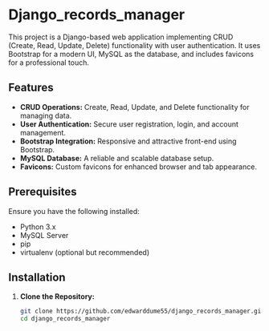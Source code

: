 # Django_records_manager

This project is a Django-based web application implementing CRUD (Create, Read, Update, Delete) functionality with user authentication. It uses Bootstrap for a modern UI, MySQL as the database, and includes favicons for a professional touch.

## Features

- **CRUD Operations:** Create, Read, Update, and Delete functionality for managing data.
- **User Authentication:** Secure user registration, login, and account management.
- **Bootstrap Integration:** Responsive and attractive front-end using Bootstrap.
- **MySQL Database:** A reliable and scalable database setup.
- **Favicons:** Custom favicons for enhanced browser and tab appearance.

## Prerequisites

Ensure you have the following installed:

- Python 3.x
- MySQL Server
- pip
- virtualenv (optional but recommended)

## Installation

1. **Clone the Repository:**

   ```bash
   git clone https://github.com/edwarddume55/django_records_manager.git
   cd django_records_manager

